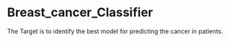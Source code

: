 # Breast_cancer_Classifier

The Target is to identify the best model for predicting the cancer in patients.
